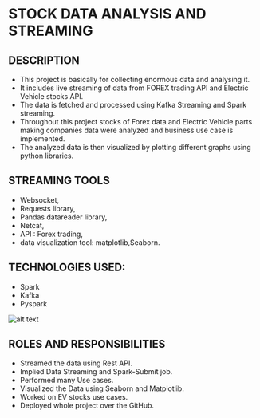 # STOCK DATA ANALYSIS AND STREAMING

## DESCRIPTION
* This project is basically for collecting  enormous data and analysing it. 
* It includes live streaming of data from FOREX trading API and Electric Vehicle stocks API. 
* The data is fetched and processed using Kafka Streaming and Spark streaming.
* Throughout this project stocks of Forex data and Electric Vehicle parts making companies data were analyzed and business use case is implemented. 
* The analyzed data is then visualized by plotting different graphs using python libraries.


## STREAMING TOOLS
* Websocket,
* Requests library,
* Pandas datareader library,
* Netcat,
* API : Forex trading,
* data visualization tool: matplotlib,Seaborn.


## TECHNOLOGIES USED:
* Spark
* Kafka
* Pyspark


![alt text](https://databricks.com/wp-content/uploads/2015/03/Screen-Shot-2015-03-29-at-10.11.42-PM.png)

## ROLES AND RESPONSIBILITIES
* Streamed the data using Rest API.
* Implied Data Streaming and Spark-Submit job.
* Performed many Use cases.
* Visualized the Data using Seaborn and Matplotlib.
* Worked on EV stocks use cases.
* Deployed whole project over the GitHub.


